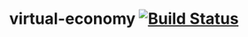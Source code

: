 # virtual-economy [![Build Status](https://travis-ci.com/cypox/virtual-economy.svg?branch=master)](https://travis-ci.com/github/cypox/virtual-economy)
